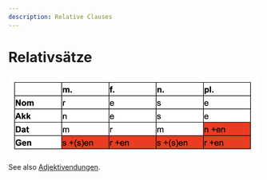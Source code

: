 ```yaml
---
description: Relative Clauses
---
```


# Relativsätze

![](../../.gitbook/assets/image%20%284%29.png)



See also [Adjektivendungen](../adjektive/adjektivendungen.md).

